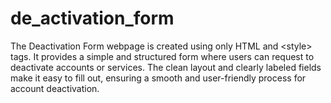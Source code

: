 # de_activation_form
The Deactivation Form webpage is created using only HTML and &lt;style> tags. It provides a simple and structured form where users can request to deactivate accounts or services. The clean layout and clearly labeled fields make it easy to fill out, ensuring a smooth and user-friendly process for account deactivation.
